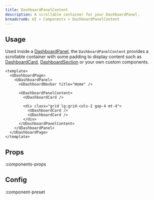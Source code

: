 ```yaml
---
title: DashboardPanelContent
description: A scrollable container for your DashboardPanel.
breadcrumb: UI > Components > DashboardPanelContent
---
```


## Usage

Used inside a [DashboardPanel](/ui/components/dashboard-panel), the `DashboardPanelContent` provides a scrollable container with some padding to display content such as [DashboardCard](/ui/components/dashboard-card), [DashboardSection](/ui/components/dashboard-section) or your own custom components.

```vue [pages/index.vue]
<template>
  <UDashboardPage>
    <UDashboardPanel>
      <UDashboardNavbar title="Home" />

      <UDashboardPanelContent>
        <UDashboardCard />

        <div class="grid lg:grid-cols-2 gap-4 mt-4">
          <UDashboardCard />
          <UDashboardCard />
        </div>
      </UDashboardPanelContent>
    </UDashboardPanel>
  </UDashboardPage>
</template>
```

<!-- ## Slots -->

<!-- component-slots -->

## Props

:components-props

## Config

:component-preset
